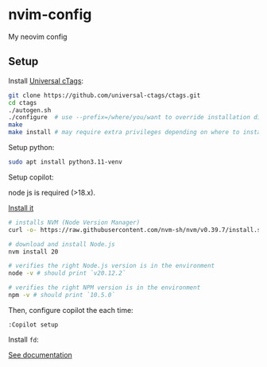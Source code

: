 # nvim-config

My neovim config

## Setup

Install [Universal cTags](https://github.com/universal-ctags/ctags):

```bash
git clone https://github.com/universal-ctags/ctags.git
cd ctags
./autogen.sh
./configure  # use --prefix=/where/you/want to override installation directory, defaults to /usr/local
make
make install # may require extra privileges depending on where to install
```

Setup python:

```bash
sudo apt install python3.11-venv
```

Setup copilot:

node js is required (>18.x). 

[Install it](#https://nodejs.org/en/download/package-manager)

```bash
# installs NVM (Node Version Manager)
curl -o- https://raw.githubusercontent.com/nvm-sh/nvm/v0.39.7/install.sh | bash

# download and install Node.js
nvm install 20

# verifies the right Node.js version is in the environment
node -v # should print `v20.12.2`

# verifies the right NPM version is in the environment
npm -v # should print `10.5.0`
```

Then, configure copilot the each time:

```
:Copilot setup
```

Install `fd`:

[See documentation](https://github.com/sharkdp/fd)
